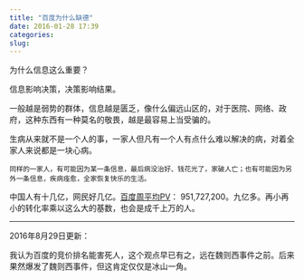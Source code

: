 ```yaml
---
title: "百度为什么缺德"
date: 2016-01-28 17:39
categories:
slug:
---
```


为什么信息这么重要？

信息影响决策，决策影响结果。

一般越是弱势的群体，信息越是匮乏，像什么偏远山区的，对于医院、网络、政府，这种东西有一种莫名的敬畏，越是最容易上当受骗的。

生病从来就不是一个人的事，一家人但凡有一个人有点什么难以解决的病，对着全家人来说都是一块心病。

```
同样的一家人，有可能因为某一条信息，最后病没治好、钱花光了，家破人亡；也有可能因为另外一条信息，疾病痊愈，全家恢复快乐的生活。
```

中国人有十几亿，网民好几亿。[百度周平均PV](http://www.zhihu.com/question/20040063)： 951,727,200。九亿多。再小再小的转化率乘以这么大的基数，也会是成千上万的人。

-----

2016年8月29日更新：

我认为百度的竞价排名能害死人，这个观点早已有之，远在魏则西事件之前。后来果然爆发了魏则西事件，但这肯定仅仅是冰山一角。